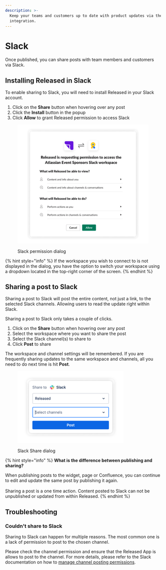 ```yaml
---
description: >-
  Keep your teams and customers up to date with product updates via the Slack
  integration.
---
```


# Slack

Once published, you can share posts with team members and customers via Slack.&#x20;

## Installing Released in Slack

To enable sharing to Slack, you will need to install Released in your Slack account.&#x20;

1. Click on the **Share** button when hovering over any post
2. Click the **Install** button in the popup
3. Click **Allow** to grant Released permission to access Slack&#x20;

<figure><img src="../../.gitbook/assets/Slack Auth.png" alt=""><figcaption><p>Slack permission dialog</p></figcaption></figure>

{% hint style="info" %}
If the workspace you wish to connect to is not displayed in the dialog, you have the option to switch your workspace using a dropdown located in the top-right corner of the screen.
{% endhint %}

## Sharing a post to Slack

Sharing a post to Slack will post the entire content, not just a link, to the selected Slack channels. Allowing users to read the update right within Slack.&#x20;

Sharing a post to Slack only takes a couple of clicks.&#x20;

1. Click on the **Share** button when hovering over any post
2. Select the workspace where you want to share the post
3. Select the Slack channel(s) to share to
4. Click **Post** to share&#x20;

The workspace and channel settings will be remembered. If you are frequently sharing updates to the same workspace and channels, all you need to do next time is hit **Post**.

<figure><img src="../../.gitbook/assets/Slack Share.png" alt="" width="344"><figcaption><p>Slack Share dialog</p></figcaption></figure>

{% hint style="info" %}
**What is the difference between publishing and sharing?**

When publishing posts to the widget, page or Confluence, you can continue to edit and update the same post by publishing it again. \
\
Sharing a post is a one time action. Content posted to Slack can not be unpublished or updated from within Released.&#x20;
{% endhint %}

## Troubleshooting

### Couldn't share to Slack

Sharing to Slack can happen for multiple reasons. The most common one is a lack of permission to post to the chosen channel.&#x20;

Please check the channel permission and ensure that the Released App is allows to post to the channel. For more details, please refer to the Slack documentation on how to [manage channel posting permissions](https://slack.com/intl/en-gb/help/articles/360004635551-Manage-channel-posting-permissions-).

###
